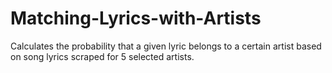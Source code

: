 # Matching-Lyrics-with-Artists
Calculates the probability that a given lyric belongs to a certain artist based on song lyrics scraped for 5 selected artists.
